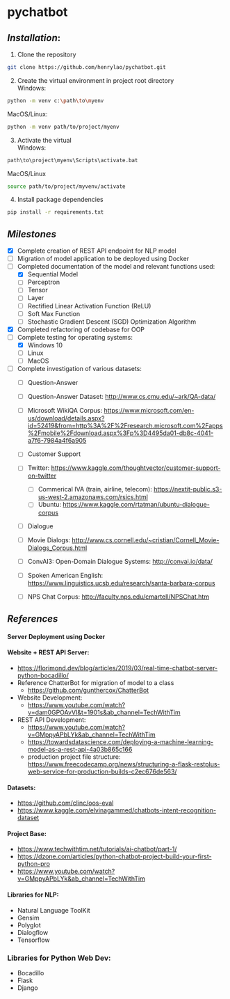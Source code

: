 # pychatbot

## *Installation*:
1. Clone the repository
``` sh
git clone https://github.com/henrylao/pychatbot.git
```
2. Create the virtual environment in project root directory<br>
Windows:
```sh
python -m venv c:\path\to\myenv
```
MacOS/Linux:
```sh
python -m venv path/to/project/myenv
```
3. Activate the virtual<br>
Windows:
```sh
path\to\project\myenv\Scripts\activate.bat
```
MacOS/Linux
```sh
source path/to/project/myvenv/activate
```
4. Install package dependencies
``` sh
pip install -r requirements.txt
```



## *Milestones*
* [x] Complete creation of REST API endpoint for NLP model
* [ ] Migration of model application to be deployed using Docker
* [ ] Completed documentation of the model and relevant functions used:
	* [x] Sequential Model
	* [ ] Perceptron
	* [ ] Tensor
	* [ ] Layer
	* [ ] Rectified Linear Activation Function (ReLU)
	* [ ] Soft Max Function
	* [ ] Stochastic Gradient Descent (SGD) Optimization Algorithm

* [x] Completed refactoring of codebase for OOP
* [ ] Complete testing for operating systems:
  * [x] Windows 10
  * [ ] Linux
  * [ ] MacOS
* [ ] Complete investigation of various datasets:
	* [ ] Question-Answer
     * [ ] Question-Answer Dataset: http://www.cs.cmu.edu/~ark/QA-data/
     * [ ] Microsoft WikiQA Corpus: https://www.microsoft.com/en-us/download/details.aspx?id=52419&from=http%3A%2F%2Fresearch.microsoft.com%2Fapps%2Fmobile%2Fdownload.aspx%3Fp%3D4495da01-db8c-4041-a7f6-7984a4f6a905

	* [ ] Customer Support
  * [ ] Twitter: https://www.kaggle.com/thoughtvector/customer-support-on-twitter
	 * [ ] Commerical IVA (train, airline, telecom): https://nextit-public.s3-us-west-2.amazonaws.com/rsics.html
	 * [ ] Ubuntu: https://www.kaggle.com/rtatman/ubuntu-dialogue-corpus

  * [ ] Dialogue
   * [ ] Movie Dialogs: http://www.cs.cornell.edu/~cristian/Cornell_Movie-Dialogs_Corpus.html
	* [ ] ConvAI3: Open-Domain Dialogue Systems: http://convai.io/data/
   * [ ] Spoken American English: https://www.linguistics.ucsb.edu/research/santa-barbara-corpus
   * [ ] NPS Chat Corpus: http://faculty.nps.edu/cmartell/NPSChat.htm

## *References*
#### Server Deployment using Docker

#### Website + REST API Server:
* https://florimond.dev/blog/articles/2019/03/real-time-chatbot-server-python-bocadillo/
* Reference ChatterBot for migration of model to a class
  - https://github.com/gunthercox/ChatterBot
* Website Development:
  - https://www.youtube.com/watch?v=dam0GPOAvVI&t=1901s&ab_channel=TechWithTim
* REST API Development:
  - https://www.youtube.com/watch?v=GMppyAPbLYk&ab_channel=TechWithTim
  - https://towardsdatascience.com/deploying-a-machine-learning-model-as-a-rest-api-4a03b865c166
  - production project file structure: https://www.freecodecamp.org/news/structuring-a-flask-restplus-web-service-for-production-builds-c2ec676de563/

#### Datasets:
* https://github.com/clinc/oos-eval
* https://www.kaggle.com/elvinagammed/chatbots-intent-recognition-dataset

#### Project Base:
* https://www.techwithtim.net/tutorials/ai-chatbot/part-1/
* https://dzone.com/articles/python-chatbot-project-build-your-first-python-pro
* https://www.youtube.com/watch?v=GMppyAPbLYk&ab_channel=TechWithTim

#### Libraries for NLP:
* Natural Language ToolKit
* Gensim
* Polyglot
* Dialogflow
* Tensorflow

### Libraries for Python Web Dev:
* Bocadillo
* Flask
* Django
